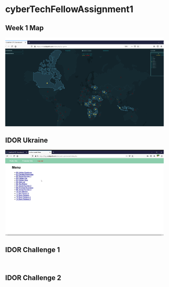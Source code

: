 # cyberTechFellowAssignment1

## Week 1 Map
<img src='CTFWEEK1.png' title='Http header' width='' alt='' />

## IDOR Ukraine 
<img src='Ukraine-HiddenEmployee.gif' title='IDOR challenge' width='' alt='' />


## IDOR Challenge 1
<img src='IDORa1.gif' title='IDOR challenge 1' width='' alt='' />

## IDOR Challenge 2
<img src='IDORa2.gif' title='IDOR challenge 2' width='' alt='' />
<img src='IDORb2.gif' title='IDOR challenge 2' width='' alt='' />

